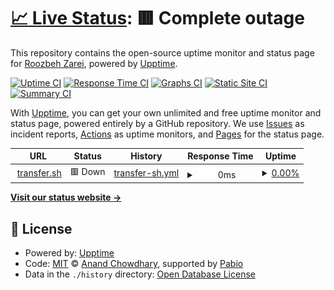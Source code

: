 # [📈 Live Status](https://roozbehzarei.github.io/filester-status): <!--live status--> **🟥 Complete outage**

This repository contains the open-source uptime monitor and status page for [Roozbeh Zarei](roozbehzarei.me), powered by [Upptime](https://github.com/upptime/upptime).

[![Uptime CI](https://github.com/roozbehzarei/filester-status/workflows/Uptime%20CI/badge.svg)](https://github.com/roozbehzarei/filester-status/actions?query=workflow%3A%22Uptime+CI%22)
[![Response Time CI](https://github.com/roozbehzarei/filester-status/workflows/Response%20Time%20CI/badge.svg)](https://github.com/roozbehzarei/filester-status/actions?query=workflow%3A%22Response+Time+CI%22)
[![Graphs CI](https://github.com/roozbehzarei/filester-status/workflows/Graphs%20CI/badge.svg)](https://github.com/roozbehzarei/filester-status/actions?query=workflow%3A%22Graphs+CI%22)
[![Static Site CI](https://github.com/roozbehzarei/filester-status/workflows/Static%20Site%20CI/badge.svg)](https://github.com/roozbehzarei/filester-status/actions?query=workflow%3A%22Static+Site+CI%22)
[![Summary CI](https://github.com/roozbehzarei/filester-status/workflows/Summary%20CI/badge.svg)](https://github.com/roozbehzarei/filester-status/actions?query=workflow%3A%22Summary+CI%22)

With [Upptime](https://upptime.js.org), you can get your own unlimited and free uptime monitor and status page, powered entirely by a GitHub repository. We use [Issues](https://github.com/roozbehzarei/filester-status/issues) as incident reports, [Actions](https://github.com/roozbehzarei/filester-status/actions) as uptime monitors, and [Pages](https://roozbehzarei.github.io/filester-status) for the status page.

<!--start: status pages-->
<!-- This summary is generated by Upptime (https://github.com/upptime/upptime) -->
<!-- Do not edit this manually, your changes will be overwritten -->
<!-- prettier-ignore -->
| URL | Status | History | Response Time | Uptime |
| --- | ------ | ------- | ------------- | ------ |
| <img alt="" src="https://icons.duckduckgo.com/ip3/transfer.sh.ico" height="13"> [transfer.sh](https://transfer.sh) | 🟥 Down | [transfer-sh.yml](https://github.com/roozbehzarei/filester-status/commits/HEAD/history/transfer-sh.yml) | <details><summary><img alt="Response time graph" src="./graphs/transfer-sh/response-time-week.png" height="20"> 0ms</summary><br><a href="https://roozbehzarei.github.io/filester-status/history/transfer-sh"><img alt="Response time 440" src="https://img.shields.io/endpoint?url=https%3A%2F%2Fraw.githubusercontent.com%2Froozbehzarei%2Ffilester-status%2FHEAD%2Fapi%2Ftransfer-sh%2Fresponse-time.json"></a><br><a href="https://roozbehzarei.github.io/filester-status/history/transfer-sh"><img alt="24-hour response time 0" src="https://img.shields.io/endpoint?url=https%3A%2F%2Fraw.githubusercontent.com%2Froozbehzarei%2Ffilester-status%2FHEAD%2Fapi%2Ftransfer-sh%2Fresponse-time-day.json"></a><br><a href="https://roozbehzarei.github.io/filester-status/history/transfer-sh"><img alt="7-day response time 0" src="https://img.shields.io/endpoint?url=https%3A%2F%2Fraw.githubusercontent.com%2Froozbehzarei%2Ffilester-status%2FHEAD%2Fapi%2Ftransfer-sh%2Fresponse-time-week.json"></a><br><a href="https://roozbehzarei.github.io/filester-status/history/transfer-sh"><img alt="30-day response time 439" src="https://img.shields.io/endpoint?url=https%3A%2F%2Fraw.githubusercontent.com%2Froozbehzarei%2Ffilester-status%2FHEAD%2Fapi%2Ftransfer-sh%2Fresponse-time-month.json"></a><br><a href="https://roozbehzarei.github.io/filester-status/history/transfer-sh"><img alt="1-year response time 440" src="https://img.shields.io/endpoint?url=https%3A%2F%2Fraw.githubusercontent.com%2Froozbehzarei%2Ffilester-status%2FHEAD%2Fapi%2Ftransfer-sh%2Fresponse-time-year.json"></a></details> | <details><summary><a href="https://roozbehzarei.github.io/filester-status/history/transfer-sh">0.00%</a></summary><a href="https://roozbehzarei.github.io/filester-status/history/transfer-sh"><img alt="All-time uptime 73.76%" src="https://img.shields.io/endpoint?url=https%3A%2F%2Fraw.githubusercontent.com%2Froozbehzarei%2Ffilester-status%2FHEAD%2Fapi%2Ftransfer-sh%2Fuptime.json"></a><br><a href="https://roozbehzarei.github.io/filester-status/history/transfer-sh"><img alt="24-hour uptime 0.00%" src="https://img.shields.io/endpoint?url=https%3A%2F%2Fraw.githubusercontent.com%2Froozbehzarei%2Ffilester-status%2FHEAD%2Fapi%2Ftransfer-sh%2Fuptime-day.json"></a><br><a href="https://roozbehzarei.github.io/filester-status/history/transfer-sh"><img alt="7-day uptime 0.00%" src="https://img.shields.io/endpoint?url=https%3A%2F%2Fraw.githubusercontent.com%2Froozbehzarei%2Ffilester-status%2FHEAD%2Fapi%2Ftransfer-sh%2Fuptime-week.json"></a><br><a href="https://roozbehzarei.github.io/filester-status/history/transfer-sh"><img alt="30-day uptime 55.88%" src="https://img.shields.io/endpoint?url=https%3A%2F%2Fraw.githubusercontent.com%2Froozbehzarei%2Ffilester-status%2FHEAD%2Fapi%2Ftransfer-sh%2Fuptime-month.json"></a><br><a href="https://roozbehzarei.github.io/filester-status/history/transfer-sh"><img alt="1-year uptime 73.76%" src="https://img.shields.io/endpoint?url=https%3A%2F%2Fraw.githubusercontent.com%2Froozbehzarei%2Ffilester-status%2FHEAD%2Fapi%2Ftransfer-sh%2Fuptime-year.json"></a></details>

<!--end: status pages-->

[**Visit our status website →**](https://roozbehzarei.github.io/filester-status)

## 📄 License

- Powered by: [Upptime](https://github.com/upptime/upptime)
- Code: [MIT](./LICENSE) © [Anand Chowdhary](https://anandchowdhary.com), supported by [Pabio](https://pabio.com)
- Data in the `./history` directory: [Open Database License](https://opendatacommons.org/licenses/odbl/1-0/)

